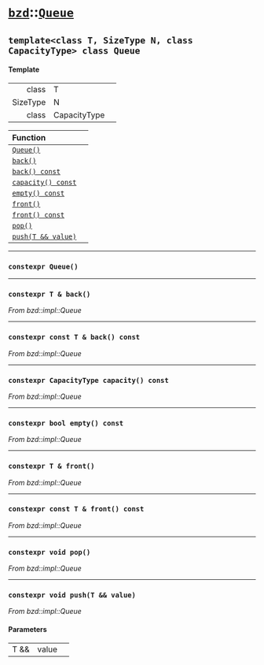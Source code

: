 # [`bzd`](../../index.md)::[`Queue`](../index.md)

## `template<class T, SizeType N, class CapacityType> class Queue`

#### Template
||||
|---:|:---|:---|
|class|T||
|SizeType|N||
|class|CapacityType||

|Function||
|:---|:---|
|[`Queue()`](./index.md)||
|[`back()`](./index.md)||
|[`back() const`](./index.md)||
|[`capacity() const`](./index.md)||
|[`empty() const`](./index.md)||
|[`front()`](./index.md)||
|[`front() const`](./index.md)||
|[`pop()`](./index.md)||
|[`push(T && value)`](./index.md)||
------
### `constexpr Queue()`

------
### `constexpr T & back()`
*From bzd::impl::Queue*


------
### `constexpr const T & back() const`
*From bzd::impl::Queue*


------
### `constexpr CapacityType capacity() const`
*From bzd::impl::Queue*


------
### `constexpr bool empty() const`
*From bzd::impl::Queue*


------
### `constexpr T & front()`
*From bzd::impl::Queue*


------
### `constexpr const T & front() const`
*From bzd::impl::Queue*


------
### `constexpr void pop()`
*From bzd::impl::Queue*


------
### `constexpr void push(T && value)`
*From bzd::impl::Queue*


#### Parameters
||||
|---:|:---|:---|
|T &&|value||
